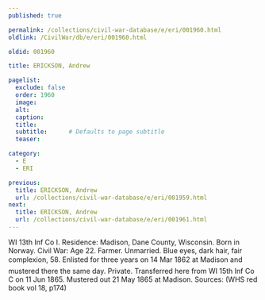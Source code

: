 ```yaml
---
published: true

permalink: /collections/civil-war-database/e/eri/001960.html
oldlink: /CivilWar/db/e/eri/001960.html

oldid: 001960

title: ERICKSON, Andrew

pagelist:
  exclude: false
  order: 1960
  image: 
  alt:
  caption:
  title:
  subtitle:      # Defaults to page subtitle
  teaser:

category: 
  - E 
  - ERI

previous:
  title: ERICKSON, Andrew
  url: /collections/civil-war-database/e/eri/001959.html  
next:
  title: ERICKSON, Andrew
  url: /collections/civil-war-database/e/eri/001961.html   
---
```

WI 13th Inf Co I. Residence: Madison, Dane County, Wisconsin. Born in Norway. Civil War: Age 22. Farmer. Unmarried. Blue eyes, dark hair, fair complexion, 5&#146;8&#148;. Enlisted for three years on 14 Mar 1862 at Madison and mustered there the same day. Private. Transferred here from WI 15th Inf Co C on 11 Jun 1865. Mustered out 21 May 1865 at Madison. Sources: (WHS red book vol 18, p174)